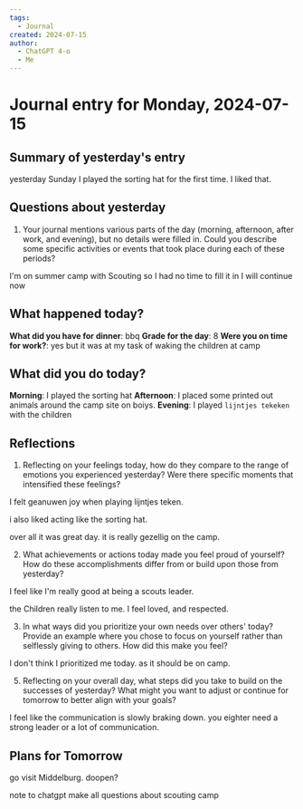 ```yaml
---
tags:
  - Journal
created: 2024-07-15
author:
  - ChatGPT 4-o
  - Me
---
```

# Journal entry for Monday, 2024-07-15

## Summary of yesterday's entry

yesterday Sunday I played the sorting hat for the first time. I liked that.

## Questions about yesterday

1. Your journal mentions various parts of the day (morning, afternoon, after work, and evening), but no details were filled in. Could you describe some specific activities or events that took place during each of these periods?

I'm on summer camp with Scouting so I had no time to fill it in I will continue now


## What happened today?

**What did you have for dinner**: bbq
**Grade for the day**: 8
**Were you on time for work?**: yes but it was at my task of waking the children at camp

## What did you do today?

**Morning**: I played the sorting hat
**Afternoon**: I placed some printed out animals around the camp site on boiys.
**Evening**: I played `lijntjes tekeken` with the children 

## Reflections

1. Reflecting on your feelings today, how do they compare to the range of emotions you experienced yesterday? Were there specific moments that intensified these feelings?

I felt geanuwen joy when playing lijntjes teken.

i also liked acting like the sorting hat.

over all it was great day. it is really gezellig on the camp.

2. What achievements or actions today made you feel proud of yourself? How do these accomplishments differ from or build upon those from yesterday?

I feel like I'm really good at being a scouts leader.

the Children really listen to me. I feel loved, and respected.

3. In what ways did you prioritize your own needs over others' today? Provide an example where you chose to focus on yourself rather than selflessly giving to others. How did this make you feel?

I don't think I prioritized me today. as it should be on camp.


5. Reflecting on your overall day, what steps did you take to build on the successes of yesterday? What might you want to adjust or continue for tomorrow to better align with your goals?

I feel like the communication is slowly braking down. you eighter need a strong leader or a lot of communication. 

## Plans for Tomorrow

go visit Middelburg.
doopen?

note to chatgpt make all questions about scouting camp
